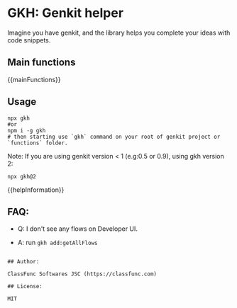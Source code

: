 # GKH: Genkit helper

Imagine you have genkit, and the library helps you complete your ideas with code snippets.

## Main functions

{{mainFunctions}}

## Usage

```shell
npx gkh
#or
npm i -g gkh
# then starting use `gkh` command on your root of genkit project or `functions` folder.
```

Note: If you are using genkit version < 1 (e.g:0.5 or 0.9), using gkh version 2:

```shell
npx gkh@2
```

{{helpInformation}}

## FAQ:

- Q: I don't see any flows on Developer UI.

- A: run `gkh add:getAllFlows`
```

## Author:

ClassFunc Softwares JSC (https://classfunc.com)

## License:

MIT